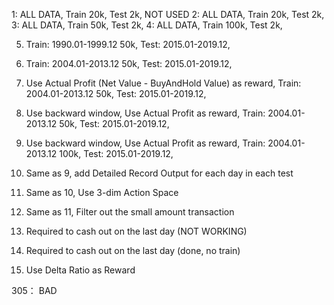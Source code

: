 1: ALL DATA, Train 20k, Test 2k, NOT USED
2: ALL DATA, Train 20k, Test 2k,
3: ALL DATA, Train 50k, Test 2k,
4: ALL DATA, Train 100k, Test 2k,

5. Train: 1990.01-1999.12 50k, Test: 2015.01-2019.12,
6. Train: 2004.01-2013.12 50k, Test: 2015.01-2019.12,

7. Use Actual Profit (Net Value - BuyAndHold Value) as reward, 
   Train: 2004.01-2013.12 50k, Test: 2015.01-2019.12,

8. Use backward window, Use Actual Profit as reward, 
   Train: 2004.01-2013.12 50k, Test: 2015.01-2019.12,

9. Use backward window, Use Actual Profit as reward, 
   Train: 2004.01-2013.12 100k, Test: 2015.01-2019.12,

10. Same as 9, add Detailed Record Output for each day in each test

11. Same as 10, Use 3-dim Action Space

12. Same as 11, Filter out the small amount transaction

13. Required to cash out on the last day (NOT WORKING)

14. Required to cash out on the last day (done, no train)

15. Use Delta Ratio as Reward

305： BAD